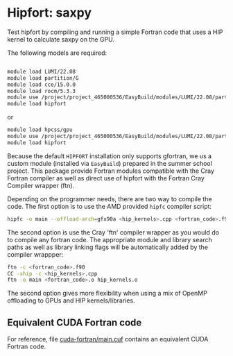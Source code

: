 # Hipfort: saxpy

Test hipfort by compiling and running a simple Fortran code that uses a HIP kernel to calculate saxpy on the GPU.

The following models are required:
```bash

module load LUMI/22.08
module load partition/G
module load cce/15.0.0
module load rocm/5.3.3
module use /project/project_465000536/EasyBuild/modules/LUMI/22.08/partition/G/
module load hipfort
```
or  
```bash
module load hpcss/gpu
module use /project/project_465000536/EasyBuild/modules/LUMI/22.08/partition/G/
module load hipfort
``` 
Because the default `HIPFORT` installation only supports gfortran,  we us a custom module (installed via `EasyBuild`)  prepared in the summer school project. This package provide Fortran modules compatible with the Cray Fortran compiler as well as direct use of hipfort with the Fortran Cray Compiler wrapper (ftn).

Depending on the programmer needs, there are two way to compile the code. The first option is to use the AMD  provided `hipfc` compiler script:
```bash
hipfc -o main --offload-arch=gfx90a <hip_kernels>.cpp <fortran_code>.f90
```
The second option is use the Cray 'ftn' compiler wrapper as you would do to compile any fortran code. The appropriate module and library search paths as well as library linking flags will be automatically added by the compiler wrappper:
```bash
ftn -c <fortran_code>.f90
CC -xhip -c <hip_kernels>.cpp
ftn -o main <fortran_code>.o hip_kernels.o
```
The second option gives more flexibility when using a mix of OpenMP offloading to GPUs and HIP kernels/libraries.

## Equivalent CUDA Fortran code

For reference, file [cuda-fortran/main.cuf](cuda-fortran/main.cuf) contains an equivalent CUDA Fortran code.
